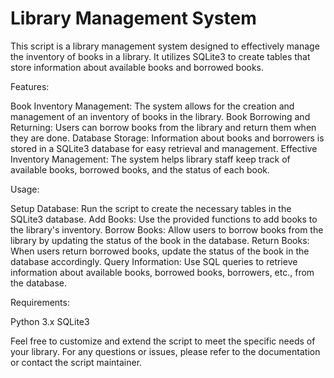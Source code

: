 # Library Management System

This script is a library management system designed to effectively manage the inventory of books in a library. It utilizes SQLite3 to create tables that store information about available books and borrowed books.

Features:

Book Inventory Management: The system allows for the creation and management of an inventory of books in the library.
Book Borrowing and Returning: Users can borrow books from the library and return them when they are done.
Database Storage: Information about books and borrowers is stored in a SQLite3 database for easy retrieval and management.
Effective Inventory Management: The system helps library staff keep track of available books, borrowed books, and the status of each book.

Usage:

Setup Database: Run the script to create the necessary tables in the SQLite3 database.
Add Books: Use the provided functions to add books to the library's inventory.
Borrow Books: Allow users to borrow books from the library by updating the status of the book in the database.
Return Books: When users return borrowed books, update the status of the book in the database accordingly.
Query Information: Use SQL queries to retrieve information about available books, borrowed books, borrowers, etc., from the database.

Requirements:

Python 3.x
SQLite3

Feel free to customize and extend the script to meet the specific needs of your library. For any questions or issues, please refer to the documentation or contact the script maintainer.

